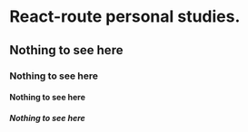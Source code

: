 <h1>React-route personal studies.</h1>
<h2>Nothing to see here</h2>
<h3>Nothing to see here</h3>
<h4>Nothing to see here</h4>
<h5>Nothing to see here</h5>